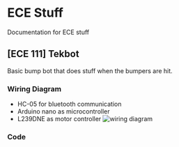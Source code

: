 # ECE Stuff
Documentation for ECE stuff

## [ECE 111] Tekbot
Basic bump bot that does stuff when the bumpers are hit.

### Wiring Diagram
- HC-05 for bluetooth communication
- Arduino nano as microcontroller
- L239DNE as motor controller
![wiring diagram](https://github.com/Shogatsu/ECE-Stuff/blob/master/WiringDiagram/finalwiring.PNG)

### Code
